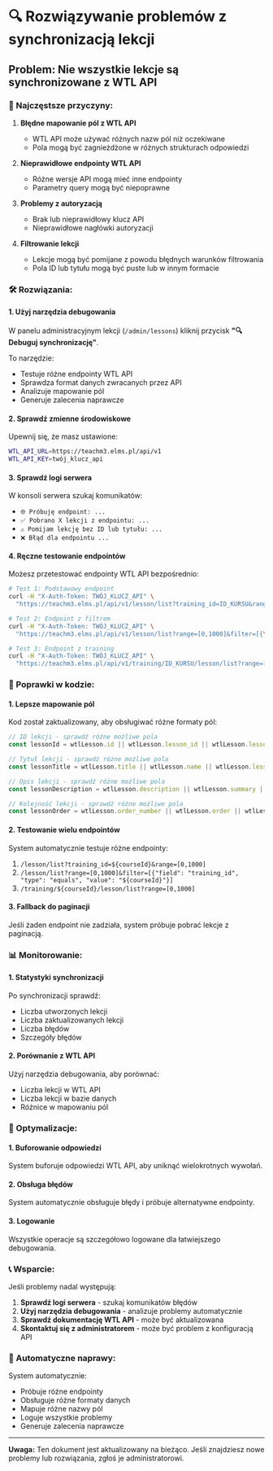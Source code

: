 # 🔍 Rozwiązywanie problemów z synchronizacją lekcji

## Problem: Nie wszystkie lekcje są synchronizowane z WTL API

### 🚨 Najczęstsze przyczyny:

1. **Błędne mapowanie pól z WTL API**
   - WTL API może używać różnych nazw pól niż oczekiwane
   - Pola mogą być zagnieżdżone w różnych strukturach odpowiedzi

2. **Nieprawidłowe endpointy WTL API**
   - Różne wersje API mogą mieć inne endpointy
   - Parametry query mogą być niepoprawne

3. **Problemy z autoryzacją**
   - Brak lub nieprawidłowy klucz API
   - Nieprawidłowe nagłówki autoryzacji

4. **Filtrowanie lekcji**
   - Lekcje mogą być pomijane z powodu błędnych warunków filtrowania
   - Pola ID lub tytułu mogą być puste lub w innym formacie

### 🛠️ Rozwiązania:

#### 1. Użyj narzędzia debugowania

W panelu administracyjnym lekcji (`/admin/lessons`) kliknij przycisk **"🔍 Debuguj synchronizację"**.

To narzędzie:
- Testuje różne endpointy WTL API
- Sprawdza format danych zwracanych przez API
- Analizuje mapowanie pól
- Generuje zalecenia naprawcze

#### 2. Sprawdź zmienne środowiskowe

Upewnij się, że masz ustawione:
```bash
WTL_API_URL=https://teachm3.elms.pl/api/v1
WTL_API_KEY=twój_klucz_api
```

#### 3. Sprawdź logi serwera

W konsoli serwera szukaj komunikatów:
- `🌐 Próbuję endpoint: ...`
- `✅ Pobrano X lekcji z endpointu: ...`
- `⚠️ Pomijam lekcję bez ID lub tytułu: ...`
- `❌ Błąd dla endpointu ...`

#### 4. Ręczne testowanie endpointów

Możesz przetestować endpointy WTL API bezpośrednio:

```bash
# Test 1: Podstawowy endpoint
curl -H "X-Auth-Token: TWÓJ_KLUCZ_API" \
  "https://teachm3.elms.pl/api/v1/lesson/list?training_id=ID_KURSU&range=[0,1000]"

# Test 2: Endpoint z filtrem
curl -H "X-Auth-Token: TWÓJ_KLUCZ_API" \
  "https://teachm3.elms.pl/api/v1/lesson/list?range=[0,1000]&filter=[{\"field\": \"training_id\", \"type\": \"equals\", \"value\": \"ID_KURSU\"}]"

# Test 3: Endpoint z training
curl -H "X-Auth-Token: TWÓJ_KLUCZ_API" \
  "https://teachm3.elms.pl/api/v1/training/ID_KURSU/lesson/list?range=[0,1000]"
```

### 🔧 Poprawki w kodzie:

#### 1. Lepsze mapowanie pól

Kod został zaktualizowany, aby obsługiwać różne formaty pól:

```typescript
// ID lekcji - sprawdź różne możliwe pola
const lessonId = wtlLesson.id || wtlLesson.lesson_id || wtlLesson.lessonId

// Tytuł lekcji - sprawdź różne możliwe pola
const lessonTitle = wtlLesson.title || wtlLesson.name || wtlLesson.lesson_name

// Opis lekcji - sprawdź różne możliwe pola
const lessonDescription = wtlLesson.description || wtlLesson.summary || wtlLesson.content_summary

// Kolejność lekcji - sprawdź różne możliwe pola
const lessonOrder = wtlLesson.order_number || wtlLesson.order || wtlLesson.position || wtlLesson.sequence
```

#### 2. Testowanie wielu endpointów

System automatycznie testuje różne endpointy:
1. `/lesson/list?training_id=${courseId}&range=[0,1000]`
2. `/lesson/list?range=[0,1000]&filter=[{"field": "training_id", "type": "equals", "value": "${courseId}"}]`
3. `/training/${courseId}/lesson/list?range=[0,1000]`

#### 3. Fallback do paginacji

Jeśli żaden endpoint nie zadziała, system próbuje pobrać lekcje z paginacją.

### 📊 Monitorowanie:

#### 1. Statystyki synchronizacji

Po synchronizacji sprawdź:
- Liczba utworzonych lekcji
- Liczba zaktualizowanych lekcji
- Liczba błędów
- Szczegóły błędów

#### 2. Porównanie z WTL API

Użyj narzędzia debugowania, aby porównać:
- Liczba lekcji w WTL API
- Liczba lekcji w bazie danych
- Różnice w mapowaniu pól

### 🚀 Optymalizacje:

#### 1. Buforowanie odpowiedzi

System buforuje odpowiedzi WTL API, aby uniknąć wielokrotnych wywołań.

#### 2. Obsługa błędów

System automatycznie obsługuje błędy i próbuje alternatywne endpointy.

#### 3. Logowanie

Wszystkie operacje są szczegółowo logowane dla łatwiejszego debugowania.

### 📞 Wsparcie:

Jeśli problemy nadal występują:

1. **Sprawdź logi serwera** - szukaj komunikatów błędów
2. **Użyj narzędzia debugowania** - analizuje problemy automatycznie
3. **Sprawdź dokumentację WTL API** - może być aktualizowana
4. **Skontaktuj się z administratorem** - może być problem z konfiguracją API

### 🔄 Automatyczne naprawy:

System automatycznie:
- Próbuje różne endpointy
- Obsługuje różne formaty danych
- Mapuje różne nazwy pól
- Loguje wszystkie problemy
- Generuje zalecenia naprawcze

---

**Uwaga:** Ten dokument jest aktualizowany na bieżąco. Jeśli znajdziesz nowe problemy lub rozwiązania, zgłoś je administratorowi.
